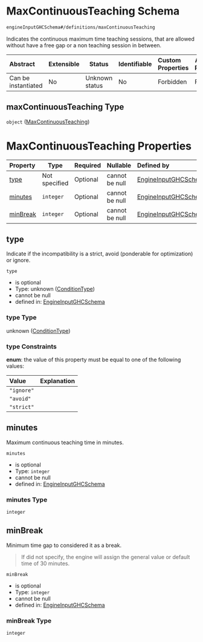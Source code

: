 # MaxContinuousTeaching Schema

```txt
engineInputGHCSchema#/definitions/maxContinuousTeaching
```

Indicates the continuous maximum time teaching sessions, that are allowed without have a free gap or a non teaching session in between.


| Abstract            | Extensible | Status         | Identifiable | Custom Properties | Additional Properties | Access Restrictions | Defined In                                                         |
| :------------------ | ---------- | -------------- | ------------ | :---------------- | --------------------- | ------------------- | ------------------------------------------------------------------ |
| Can be instantiated | No         | Unknown status | No           | Forbidden         | Forbidden             | none                | [ghc.schema.json\*](../out/ghc.schema.json "open original schema") |

## maxContinuousTeaching Type

`object` ([MaxContinuousTeaching](ghc-definitions-maxcontinuousteaching.md))

# MaxContinuousTeaching Properties

| Property              | Type          | Required | Nullable       | Defined by                                                                                                                                                         |
| :-------------------- | ------------- | -------- | -------------- | :----------------------------------------------------------------------------------------------------------------------------------------------------------------- |
| [type](#type)         | Not specified | Optional | cannot be null | [EngineInputGHCSchema](ghc-definitions-conditiontype.md "engineInputGHCSchema#/definitions/maxContinuousTeaching/properties/type")                                 |
| [minutes](#minutes)   | `integer`     | Optional | cannot be null | [EngineInputGHCSchema](ghc-definitions-maxcontinuousteaching-properties-minutes.md "engineInputGHCSchema#/definitions/maxContinuousTeaching/properties/minutes")   |
| [minBreak](#minbreak) | `integer`     | Optional | cannot be null | [EngineInputGHCSchema](ghc-definitions-maxcontinuousteaching-properties-minbreak.md "engineInputGHCSchema#/definitions/maxContinuousTeaching/properties/minBreak") |

## type

Indicate if the incompatibility is a strict, avoid (ponderable for optimization) or ignore.


`type`

-   is optional
-   Type: unknown ([ConditionType](ghc-definitions-conditiontype.md))
-   cannot be null
-   defined in: [EngineInputGHCSchema](ghc-definitions-conditiontype.md "engineInputGHCSchema#/definitions/maxContinuousTeaching/properties/type")

### type Type

unknown ([ConditionType](ghc-definitions-conditiontype.md))

### type Constraints

**enum**: the value of this property must be equal to one of the following values:

| Value      | Explanation |
| :--------- | ----------- |
| `"ignore"` |             |
| `"avoid"`  |             |
| `"strict"` |             |

## minutes

Maximum continuous teaching time in minutes.


`minutes`

-   is optional
-   Type: `integer`
-   cannot be null
-   defined in: [EngineInputGHCSchema](ghc-definitions-maxcontinuousteaching-properties-minutes.md "engineInputGHCSchema#/definitions/maxContinuousTeaching/properties/minutes")

### minutes Type

`integer`

## minBreak

Minimum time gap to considered it as a break.


> If did not specify, the engine will assign the general value or default time of 30 minutes.
>

`minBreak`

-   is optional
-   Type: `integer`
-   cannot be null
-   defined in: [EngineInputGHCSchema](ghc-definitions-maxcontinuousteaching-properties-minbreak.md "engineInputGHCSchema#/definitions/maxContinuousTeaching/properties/minBreak")

### minBreak Type

`integer`
